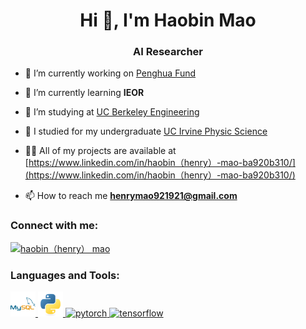 <h1 align="center">Hi 👋, I'm Haobin Mao</h1>
<h3 align="center">AI Researcher</h3>

- 🔭 I’m currently working on [Penghua Fund](https://www.phfund.com.cn)

- 🌱 I’m currently learning **IEOR**

- 👯 I’m studying at [UC Berkeley Engineering](https://engineering.berkeley.edu)

- 🤝 I studied for my undergraduate [UC Irvine Physic Science](https://ps.uci.edu)

- 👨‍💻 All of my projects are available at [https://www.linkedin.com/in/haobin（henry）-mao-ba920b310/](https://www.linkedin.com/in/haobin（henry）-mao-ba920b310/)

- 📫 How to reach me **henrymao921921@gmail.com**

<h3 align="left">Connect with me:</h3>
<p align="left">
<a href="https://linkedin.com/in/haobin（henry） mao" target="blank"><img align="center" src="https://raw.githubusercontent.com/rahuldkjain/github-profile-readme-generator/master/src/images/icons/Social/linked-in-alt.svg" alt="haobin（henry） mao" height="30" width="40" /></a>
</p>

<h3 align="left">Languages and Tools:</h3>
<p align="left"> <a href="https://www.mysql.com/" target="_blank" rel="noreferrer"> <img src="https://raw.githubusercontent.com/devicons/devicon/master/icons/mysql/mysql-original-wordmark.svg" alt="mysql" width="40" height="40"/> </a> <a href="https://www.python.org" target="_blank" rel="noreferrer"> <img src="https://raw.githubusercontent.com/devicons/devicon/master/icons/python/python-original.svg" alt="python" width="40" height="40"/> </a> <a href="https://pytorch.org/" target="_blank" rel="noreferrer"> <img src="https://www.vectorlogo.zone/logos/pytorch/pytorch-icon.svg" alt="pytorch" width="40" height="40"/> </a> <a href="https://www.tensorflow.org" target="_blank" rel="noreferrer"> <img src="https://www.vectorlogo.zone/logos/tensorflow/tensorflow-icon.svg" alt="tensorflow" width="40" height="40"/> </a> </p>
